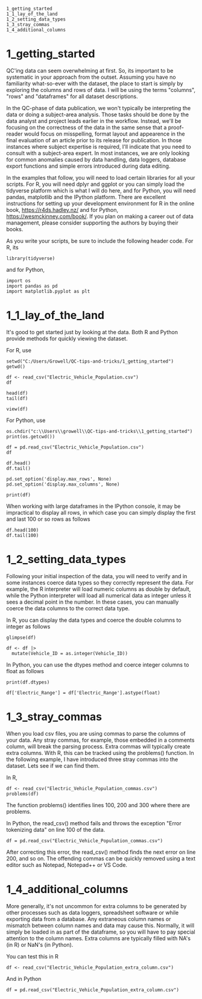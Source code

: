 
    1_getting_started
    1_1_lay_of_the_land
    1_2_setting_data_types
    1_3_stray_commas
    1_4_additional_columns
	
	
# 1_getting_started

QC'ing data can seem overwhelming at first. So, its important to be systematic in your approach from the outset. Assuming you have no familiarity what-so-ever with the dataset, the place to start is simply by exploring the columns and rows of data.  I will be using the terms "columns", "rows" and "dataframes" for all dataset descriptions. 

In the QC-phase of data publication, we won't typically be interpreting the data or doing a subject-area analysis. Those tasks should be done by the data analyst and project leads earlier in the workflow. Instead, we'll be focusing on the correctness of the data in the same sense that a proof-reader would focus on misspelling, format layout and appearence in the final evaluation of an article prior to its release for publication. In those instances where subject expertise is required, I'll indicate that you need to consult with a subject-area expert. In most instances, we are only looking for common anomalies caused by data handling, data loggers, database export functions and simple errors introduced during data editing.

In the examples that follow, you will need to load certain libraries for all your scripts. For R, you will need dplyr and ggplot or you can simply load the tidyverse platform which is what I will do here, and for Python, you will need pandas, matplotlib and the IPython platform. There are excellent instructions for setting up your development environment for R in the online book, https://r4ds.hadley.nz/ and for Python, https://wesmckinney.com/book/. If you plan on making a career out of data management, please consider supporting the authors by buying their books. 

As you write your scripts, be sure to include the following header code. For R, its

	library(tidyverse)

and for Python, 

	import os
	import pandas as pd
	import matplotlib.pyplot as plt


# 1_1_lay_of_the_land

It's good to get started just by looking at the data. Both R and Python provide methods for quickly viewing the dataset. 

For R, use 

	setwd("C:/Users/Growell/QC-tips-and-tricks/1_getting_started")
	getwd()
	
	df <- read_csv("Electric_Vehicle_Population.csv")
	df
	
	head(df)
	tail(df)
	
	view(df)
	
	

For Python, use
	
	os.chdir("c:\\Users\\growell\\QC-tips-and-tricks\\1_getting_started")
	print(os.getcwd())
		
	df = pd.read_csv("Electric_Vehicle_Population.csv")
	df	
		
	df.head()
	df.tail()
		
	pd.set_option('display.max_rows', None)
	pd.set_option('display.max_columns', None)
		
	print(df)
		

When working with large dataframes in the IPython console, it may be impractical to display all rows, in which case you can simply display the first and last 100 or so rows as follows

	df.head(100)
	df.tail(100)
	

    
# 1_2_setting_data_types

Following your initial inspection of the data, you will need to verify and in some instances coerce data types so they correctly represent the data. For example, the R interpreter will load numeric columns as double by default, while the Python interpreter will load all numerical data as integer unless it sees a decimal point in the number. In these cases, you can manually coerce the data columns to the correct data type. 

In R, you can display the data types and coerce the double columns to integer as follows

	glimpse(df)

	df <- df |>
	  mutate(Vehicle_ID = as.integer(Vehicle_ID))


In Python, you can use the dtypes method and coerce integer columns to float as follows

	print(df.dtypes)
	
	df['Electric_Range'] = df['Electric_Range'].astype(float)
	


# 1_3_stray_commas

When you load csv files, you are using commas to parse the columns of your data. Any stray commas, for example, those embedded in a comments column, will break the parsing process. Extra commas will typically create extra columns. With R, this can be tracked using the problems() function. In the following example, I have introduced three stray commas into the dataset. Lets see if we can find them.

In R,

	df <- read_csv("Electric_Vehicle_Population_commas.csv")
	problems(df)
	
The function problems() identifies lines 100, 200 and 300 where there are problems.
	
In Python, the read_csv() method fails and throws the exception "Error tokenizing data" on line 100 of the data.

    df = pd.read_csv("Electric_Vehicle_Population_commas.csv")

After correcting this error, the read_csv() method finds the next error on line 200, and so on. The offending commas can be quickly removed using a text editor such as Notepad, Notepad++ or VS Code.


# 1_4_additional_columns

More generally, it's not uncommon for extra columns to be generated by other processes such as data loggers, spreadsheet software or while exporting data from a database. Any extraneous column names or mismatch between column names and data may cause this. Normally, it will simply be loaded in as part of the dataframe, so you will have to pay special attention to the column names. Extra columns are typically filled with NA's (in R) or NaN's (in Python).

You can test this in R

	df <- read_csv("Electric_Vehicle_Population_extra_column.csv")

And in Python

    df = pd.read_csv("Electric_Vehicle_Population_extra_column.csv")







